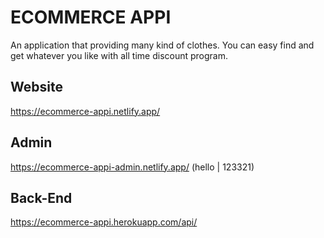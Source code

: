 # ECOMMERCE APPI

An application that providing many kind of clothes. You can easy find and get whatever you like with all time discount program.

## Website
https://ecommerce-appi.netlify.app/

## Admin
https://ecommerce-appi-admin.netlify.app/ (hello | 123321)

## Back-End
https://ecommerce-appi.herokuapp.com/api/